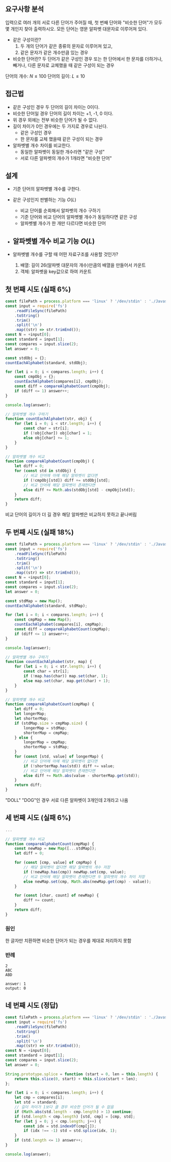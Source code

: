 ## 요구사항 분석

입력으로 여러 개의 서로 다른 단어가 주어질 때, 첫 번째 단어와 "비슷한 단어"가 모두 몇 개인지 찾아 출력하시오. 모든 단어는 영문 알파벳 대문자로 이루어져 있다.

-   같은 구성이란?
    1. 두 개의 단어가 같은 종류의 문자로 이루어져 있고,
    2. 같은 문자가 같은 개수만큼 있는 경우
-   비슷한 단어란?
    두 단어가 같은 구성인 경우 또는 한 단어에서 한 문자를 더하거나, 빼거나, 다른 문자로 교체했을 때 같은 구성이 되는 경우

단어의 개수: $N \le 100$
단어의 길이: $L \le 10$

## 접근법

-   같은 구성인 경우 두 단어의 길이 차이는 0이다.
-   비슷한 단어일 경우 단어의 길이 차이는 +1, -1, 0 이다.
-   위 경우 외에는 전부 비슷한 단어가 될 수 없다.
-   길이 차이가 0인 경우에는 두 가지로 경우로 나뉜다.
    -   같은 구성인 경우
    -   한 문자를 교체 했을때 같은 구성이 되는 경우
-   알파벳별 개수 차이를 비교한다.
    -   동일한 알파벳이 동일한 개수라면 "같은 구성"
    -   서로 다른 알파벳의 개수가 1개라면 "비슷한 단어"

## 설계

-   기준 단어의 알파벳별 개수를 구한다.

-   같은 구성인지 판별하는 기능 $O(L)$
    -   비교 단어를 순회해서 알파벳의 개수 구하기
    -   기준 단어와 비교 단어의 알파벳별 개수가 동일하다면 같은 구성
    -   알파벳별 개수가 한 개만 다르다면 비슷한 단어
-   ## 알파벳별 개수 비교 기능 $O(L)$
-   알파벳별 개수를 구할 때 어떤 자료구조를 사용할 것인가?
    1.  배열: 길이 26(알파벳 대문자의 개수)만큼의 배열을 만들어서 카운트
    2.  객체: 알파벳을 key값으로 하여 카운트

## 첫 번째 시도 (실패 6%)

```js
const filePath = process.platform === 'linux' ? '/dev/stdin' : './Javascript/input.txt';
const input = require('fs')
    .readFileSync(filePath)
    .toString()
    .trim()
    .split('\n')
    .map((str) => str.trimEnd());
const N = +input[0];
const standard = input[1];
const compares = input.slice(2);
let answer = 0;

const stdObj = {};
countEachAlphabet(standard, stdObj);

for (let i = 0; i < compares.length; i++) {
    const cmpObj = {};
    countEachAlphabet(compares[i], cmpObj);
    const diff = compareAlphabetCount(cmpObj);
    if (diff <= 1) answer++;
}

console.log(answer);

// 알파벳별 개수 구하기
function countEachAlphabet(str, obj) {
    for (let i = 0; i < str.length; i++) {
        const char = str[i];
        if (!obj[char]) obj[char] = 1;
        else obj[char] += 1;
    }
}

// 알파벳별 개수 비교
function compareAlphabetCount(cmpObj) {
    let diff = 0;
    for (const std in stdObj) {
        // 비교 단어에 아예 해당 알파벳이 없다면
        if (!cmpObj[std]) diff += stdObj[std];
        // 비교 단어에 해당 알파벳이 존재한다면
        else diff += Math.abs(stdObj[std] - cmpObj[std]);
    }
    return diff;
}
```

비교 단어의 길이가 더 길 경우 해당 알파벳은 비교하지 못하고 끝나버림

## 두 번째 시도 (실패 18%)

```js
const filePath = process.platform === 'linux' ? '/dev/stdin' : './Javascript/input.txt';
const input = require('fs')
    .readFileSync(filePath)
    .toString()
    .trim()
    .split('\n')
    .map((str) => str.trimEnd());
const N = +input[0];
const standard = input[1];
const compares = input.slice(2);
let answer = 0;

const stdMap = new Map();
countEachAlphabet(standard, stdMap);

for (let i = 0; i < compares.length; i++) {
    const cmpMap = new Map();
    countEachAlphabet(compares[i], cmpMap);
    const diff = compareAlphabetCount(cmpMap);
    if (diff <= 1) answer++;
}

console.log(answer);

// 알파벳별 개수 구하기
function countEachAlphabet(str, map) {
    for (let i = 0; i < str.length; i++) {
        const char = str[i];
        if (!map.has(char)) map.set(char, 1);
        else map.set(char, map.get(char) + 1);
    }
}

// 알파벳별 개수 비교
function compareAlphabetCount(cmpMap) {
    let diff = 0;
    let longerMap;
    let shorterMap;
    if (stdMap.size > cmpMap.size) {
        longerMap = stdMap;
        shorterMap = cmpMap;
    } else {
        longerMap = cmpMap;
        shorterMap = stdMap;
    }
    for (const [std, value] of longerMap) {
        // 비교 단어에 아예 해당 알파벳이 없다면
        if (!shorterMap.has(std)) diff += value;
        // 비교 단어에 해당 알파벳이 존재한다면
        else diff += Math.abs(value - shorterMap.get(std));
    }
    return diff;
}
```

"DOLL" "DOG"인 경우 서로 다른 알파벳이 3개인데 2개라고 나옴

## 세 번째 시도 (실패 6%)

```js
...

// 알파벳별 개수 비교
function compareAlphabetCount(cmpMap) {
    const newMap = new Map([...stdMap]);
    let diff = 0;

    for (const [cmp, value] of cmpMap) {
        // 해당 알파벳이 없다면 해당 알파벳의 개수 저장
        if (!newMap.has(cmp)) newMap.set(cmp, value);
        // 비교 단어에 해당 알파벳이 존재한다면 두 알파벳의 개수 차이 저장
        else newMap.set(cmp, Math.abs(newMap.get(cmp) - value));
    }

    for (const [char, count] of newMap) {
        diff += count;
    }
    return diff;
}
```

### 원인

한 글자만 치환하면 비슷한 단어가 되는 경우를 제대로 처리하지 못함

### 반례

```
2
ABC
ABD

answer: 1
output: 0
```

## 네 번째 시도 (정답)

```js
const filePath = process.platform === 'linux' ? '/dev/stdin' : './Javascript/input.txt';
const input = require('fs')
    .readFileSync(filePath)
    .toString()
    .trim()
    .split('\n')
    .map((str) => str.trimEnd());
const N = +input[0];
const standard = input[1];
const compares = input.slice(2);
let answer = 0;

String.prototype.splice = function (start = 0, len = this.length) {
    return this.slice(0, start) + this.slice(start + len);
};

for (let i = 0; i < compares.length; i++) {
    let cmp = compares[i];
    let std = standard;
    // 길이 차이가 1보다 클 경우 비슷한 단어가 될 수 없음
    if (Math.abs(std.length - cmp.length) > 1) continue;
    if (std.length < cmp.length) [std, cmp] = [cmp, std];
    for (let j = 0; j < cmp.length; j++) {
        const idx = std.indexOf(cmp[j]);
        if (idx !== -1) std = std.splice(idx, 1);
    }
    if (std.length <= 1) answer++;
}

console.log(answer);
```
